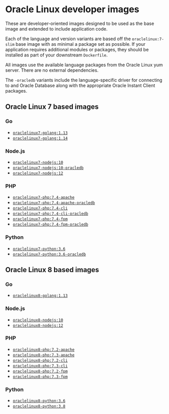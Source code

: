 # Oracle Linux developer images

These are developer-oriented images designed to be used as the base image and
extended to include application code.

Each of the language and version variants are based off the `oraclelinux:7-slim`
base image with as minimal a package set as possible. If your application
requires additional modules or packages, they should be installed as part of
your downstream `Dockerfile`.

All images use the available language packages from the Oracle Linux yum server.
There are no external dependencies.

The `-oracledb` variants include the language-specific driver for connecting to
and Oracle Database along with the appropriate Oracle Instant Client packages.

## Oracle Linux 7 based images

### Go

* [`oraclelinux7-golang:1.13`](oraclelinux7/golang/1.13/Dockerfile)
* [`oraclelinux7-golang:1.14`](oraclelinux7/golang/1.14/Dockerfile)

### Node.js

* [`oraclelinux7-nodejs:10`](oraclelinux7/nodejs/10/Dockerfile)
* [`oraclelinux7-nodejs:10-oracledb`](oraclelinux7/nodejs/10/Dockerfile)
* [`oraclelinux7-nodejs:12`](oraclelinux7/nodejs/12/Dockerfile)

### PHP

* [`oraclelinux7-php:7.4-apache`](oraclelinux7/php/7.4-apache/Dockerfile)
* [`oraclelinux7-php:7.4-apache-oracledb`](oraclelinux7/php/7.4-apache-oracledb/Dockerfile)
* [`oraclelinux7-php:7.4-cli`](oraclelinux7/php/7.4-cli/Dockerfile)
* [`oraclelinux7-php:7.4-cli-oracledb`](oraclelinux7/php/7.4-cli-oracledb/Dockerfile)
* [`oraclelinux7-php:7.4-fpm`](oraclelinux7/php/7.4-fpm/Dockerfile)
* [`oraclelinux7-php:7.4-fpm-oracledb`](oraclelinux7/php/7.4-fpm-oracledb/Dockerfile)

### Python

* [`oraclelinux7-python:3.6`](oraclelinux7/python/3.6/Dockerfile)
* [`oraclelinux7-python:3.6-oracledb`](oraclelinux7/python/3.6-oracledb/Dockerfile)

## Oracle Linux 8 based images

### Go

* [`oraclelinux8-golang:1.13`](oraclelinux8/golang/1.13/Dockerfile)

### Node.js

* [`oraclelinux8-nodejs:10`](oraclelinux8/nodejs/10/Dockerfile)
* [`oraclelinux8-nodejs:12`](oraclelinux8/nodejs/12/Dockerfile)

### PHP

* [`oraclelinux8-php:7.2-apache`](oraclelinux8/php/7.2-apache/Dockerfile)
* [`oraclelinux8-php:7.3-apache`](oraclelinux8/php/7.3-apache/Dockerfile)
* [`oraclelinux8-php:7.2-cli`](oraclelinux8/php/7.2-cli/Dockerfile)
* [`oraclelinux8-php:7.3-cli`](oraclelinux8/php/7.3-cli/Dockerfile)
* [`oraclelinux8-php:7.2-fpm`](oraclelinux8/php/7.2-fpm/Dockerfile)
* [`oraclelinux8-php:7.3-fpm`](oraclelinux8/php/7.3-fpm/Dockerfile)


### Python

* [`oraclelinux8-python:3.6`](oraclelinux8/python/3.6/Dockerfile)
* [`oraclelinux8-python:3.8`](oraclelinux8/python/3.8/Dockerfile)
